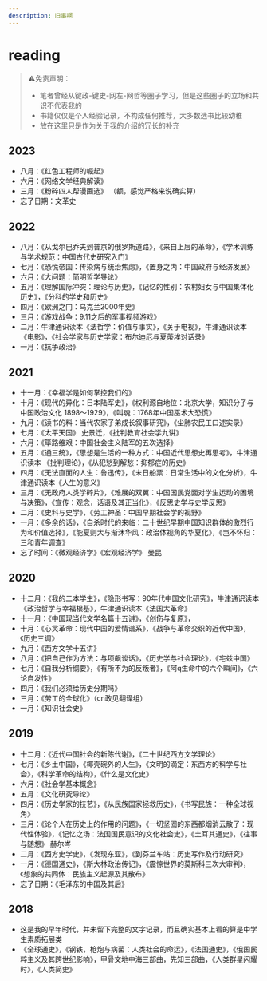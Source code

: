 ```yaml
---
description: 旧事啊
---
```


# reading

> ⚠️免责声明：
>
> * 笔者曾经从键政-键史-网左-网哲等圈子学习，但是这些圈子的立场和共识不代表我的
> * 书籍仅仅是个人经验记录，不构成任何推荐，大多数选书比较幼稚
> * 放在这里只是作为关于我的介绍的冗长的补充

## 2023

* 八月：《红色工程师的崛起》
* 六月：《网络文学经典解读》&#x20;
* 三月：《粉碎四人帮漫画选》 （额，感觉严格来说确实算）
* 忘了日期：文革史

## 2022

* 八月：《从戈尔巴乔夫到普京的俄罗斯道路》，《来自上层的革命》，《学术训练与学术规范：中国古代史研究入门》
* 七月：《恐慌帝国：传染病与统治焦虑》，《置身之内：中国政府与经济发展》
* 六月：《大问题：简明哲学导论》
* 五月：《理解国际冲突：理论与历史》，《记忆的性别：农村妇女与中国集体化历史》，《分科的学史和历史》
* 四月：《欧洲之门：乌克兰2000年史》
* 三月：《游戏战争：9.11之后的军事视频游戏》
* 二月：牛津通识读本《法哲学：价值与事实》，《关于电视》，牛津通识读本《电影》，《社会学家与历史学家：布尔迪厄与夏蒂埃对话录》
* 一月：《抗争政治》

## 2021

* 十一月：《幸福学是如何掌控我们的》
* 十月：《现代的异化：日本陆军史》，《权利源自地位：北京大学，知识分子与中国政治文化 1898～1929》，《叫魂：1768年中国巫术大恐慌》
* 九月：《读书的料：当代农家子弟成长叙事研究》，《尘肺农民工口述实录》
* 七月：《太平天国》 史景迁，《批判教育社会学九讲》
* 六月：《筚路维艰：中国社会主义陆军的五次选择》
* 五月：《通三统》，《思想是生活的一种方式：中国近代思想史再思考》，牛津通识读本 《批判理论》，《从犯愁到解愁：抑郁症的历史》
* 四月：《无法直面的人生：鲁迅传》，《末日船票：日常生活中的文化分析》，牛津通识读本《人生的意义》
* 三月：《无政府人类学碎片》，《难展的双翼：中国国民党面对学生运动的困境与决策》，《宣传：观念，话语及其正当化》，《反思史学与史学反思》
* 二月：《史料与史学》，《劳工神圣：中国早期社会学的视野》
* 一月：《多余的话》，《自杀时代的来临：二十世纪早期中国知识群体的激烈行为和价值选择》，《能夏则大与渐沐华风：政治体视角的华夏化》，《岂不怀归：三和青年调查》
* 忘了时间：《微观经济学》《宏观经济学》 曼昆

## 2020

* 十二月：《我的二本学生》，《隐形书写：90年代中国文化研究》，牛津通识读本《政治哲学与幸福根基》，牛津通识读本《法国大革命》
* 十一月：《中国现当代文学名篇十五讲》，《创伤与复原》，
* 十月：《心灵革命：现代中国的爱情谱系》，《战争与革命交织的近代中国》，《历史三调》
* 九月：《西方文学十五讲》
* 八月：《把自己作为方法：与项飙谈话》，《历史学与社会理论》，《宅兹中国》
* 七月：《自我分析纲要》，《有所不为的反叛者》，《阿q生命中的六个瞬间》，《六论自发性》
* 四月：《我们必须给历史分期吗》
* 三月：《劳工的全球化》（cn政见翻译组）
* 一月：《知识社会史》

## 2019

* 十二月：《近代中国社会的新陈代谢》，《二十世纪西方文学理论》
* 七月：《乡土中国》，《椰壳碗外的人生》，《文明的滴定：东西方的科学与社会》，《科学革命的结构》，《什么是文化史》
* 六月：《社会学基本概念》
* 五月：《文化研究导论》
* 四月：《历史学家的技艺》，《从民族国家拯救历史》，《书写民族：一种全球视角》
* 三月：《论个人在历史上的作用的问题》，《一切坚固的东西都烟消云散了：现代性体验》，《记忆之场：法国国民意识的文化社会史》，《土耳其通史》，《往事与随想》 赫尔岑
* 二月：《西方史学史》，《发现东亚》，《到芬兰车站：历史写作及行动研究》
* 一月：《德国通史》，《斯大林政治传记》，《震惊世界的莫斯科三次大审判》，《想象的共同体：民族主义起源及其散布》
* 忘了日期：《毛泽东的中国及其后》

## 2018

* 这是我的早年时代，并未留下完整的文字记录，而且确实基本上看的算是中学生素质拓展类
* 《全球通史》，《钢铁，枪炮与病菌：人类社会的命运》，《法国通史》，《俄国民粹主义及其跨世纪影响》，甲骨文地中海三部曲，先知三部曲，《人类群星闪耀时》，《人类简史》
